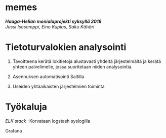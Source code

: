 # memes
***Haaga-Helian monialaprojekti syksyllä 2018***  
*Jussi Isosomppi, Eino Kupias, Saku Kähäri*


# Tietoturvalokien analysointi

1. Tavoitteena kerätä lokitietoja alustavasti yhdeltä järjestelmältä ja kerätä yhteen palvelimelle, jossa suoritetaan niiden analysointia.

2. Asennuksen automatisointi Saltilla

3. Useiden yhtäaikaisten järjestelmien toiminta

# Työkaluja
*ELK stack*
-Korvataan logstash syslogilla

Grafana

